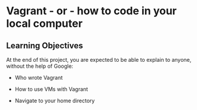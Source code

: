 # Vagrant - or - how to code in your local computer

## Learning Objectives

At the end of this project, you are expected to be able to explain to anyone, without the help of Google:

* Who wrote Vagrant

* How to use VMs with Vagrant

* Navigate to your home directory
